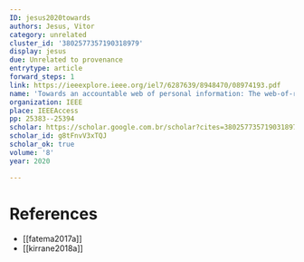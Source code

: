 ```yaml
---
ID: jesus2020towards
authors: Jesus, Vitor
category: unrelated
cluster_id: '3802577357190318979'
display: jesus
due: Unrelated to provenance
entrytype: article
forward_steps: 1
link: https://ieeexplore.ieee.org/iel7/6287639/8948470/08974193.pdf
name: 'Towards an accountable web of personal information: The web-of-receipts'
organization: IEEE
place: IEEEAccess
pp: 25383--25394
scholar: https://scholar.google.com.br/scholar?cites=3802577357190318979&as_sdt=2005&sciodt=0,5&hl=en
scholar_id: g8tFnvV3xTQJ
scholar_ok: true
volume: '8'
year: 2020

---
```


# References

- [[fatema2017a]]
- [[kirrane2018a]]